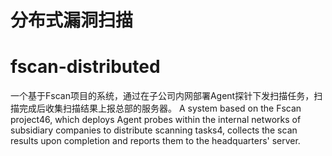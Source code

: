 # 分布式漏洞扫描
# fscan-distributed
一个基于Fscan项目的系统，通过在子公司内网部署Agent探针下发扫描任务，扫描完成后收集扫描结果上报总部的服务器。
A system based on the Fscan project46, which deploys Agent probes within the internal networks of subsidiary companies to distribute scanning tasks4, collects the scan results upon completion and reports them to the headquarters' server.
